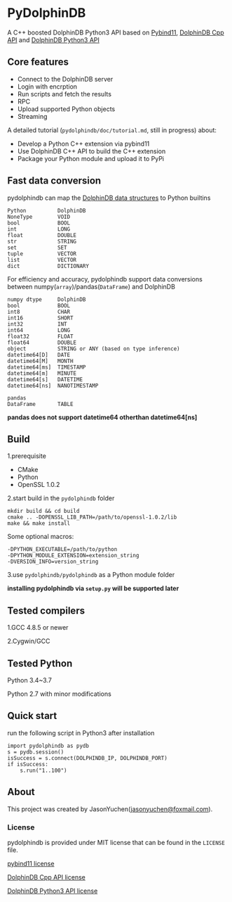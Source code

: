 # PyDolphinDB

A C++ boosted DolphinDB Python3 API based on [Pybind11](https://github.com/pybind/pybind11), [DolphinDB Cpp API](https://github.com/dolphindb/api-cplusplus) and [DolphinDB Python3 API](https://github.com/dolphindb/api-python3)

## Core features

- Connect to the DolphinDB server
- Login with encrption
- Run scripts and fetch the results
- RPC
- Upload supported Python objects
- Streaming

A detailed tutorial (`pydolphindb/doc/tutorial.md`, still in progress) about:

- Develop a Python C++ extension via pybind11
- Use DolphinDB C++ API to build the C++ extension
- Package your Python module and upload it to PyPi

## Fast data conversion

pydolphindb can map the [DolphinDB data structures](https://www.dolphindb.com/help/) to Python builtins

```
Python          DolphinDB
NoneType        VOID
bool            BOOL
int             LONG
float           DOUBLE
str             STRING
set             SET
tuple           VECTOR
list            VECTOR
dict            DICTIONARY
```

For efficiency and accuracy, pydolphindb support data conversions between numpy(`array`)/pandas(`DataFrame`) and DolphinDB

```
numpy dtype     DolphinDB
bool            BOOL
int8            CHAR
int16           SHORT
int32           INT
int64           LONG
float32         FLOAT
float64         DOUBLE
object          STRING or ANY (based on type inference)
datetime64[D]   DATE
datetime64[M]   MONTH
datetime64[ms]  TIMESTAMP
datetime64[m]   MINUTE
datetime64[s]   DATETIME
datetime64[ns]  NANOTIMESTAMP

pandas
DataFrame       TABLE
```

**pandas does not support datetime64 otherthan datetime64[ns]**

## Build

1.prerequisite

- CMake
- Python
- OpenSSL 1.0.2

2.start build in the `pydolphindb` folder

```
mkdir build && cd build
cmake .. -DOPENSSL_LIB_PATH=/path/to/openssl-1.0.2/lib
make && make install
```

Some optional macros:
```
-DPYTHON_EXECUTABLE=/path/to/python
-DPYTHON_MODULE_EXTENSION=extension_string
-DVERSION_INFO=version_string
```

3.use `pydolphindb/pydolphindb` as a Python module folder

**installing pydolphindb via `setup.py` will be supported later**

## Tested compilers

1.GCC 4.8.5 or newer

2.Cygwin/GCC

## Tested Python

Python 3.4~3.7

Python 2.7 with minor modifications

## Quick start

run the following script in Python3 after installation

```
import pydolphindb as pydb
s = pydb.session()
isSuccess = s.connect(DOLPHINDB_IP, DOLPHINDB_PORT)
if isSuccess:
    s.run("1..100")
```

## About

This project was created by JasonYuchen(jasonyuchen@foxmail.com).

### License

pydolphindb is provided under MIT license that can be found in the `LICENSE` file.

[pybind11 license](https://github.com/pybind/pybind11/blob/master/LICENSE)

[DolphinDB Cpp API license](https://github.com/dolphindb/api-cplusplus/blob/master/LICENSE)

[DolphinDB Python3 API license](https://github.com/dolphindb/api-python3/blob/master/LICENSE)
